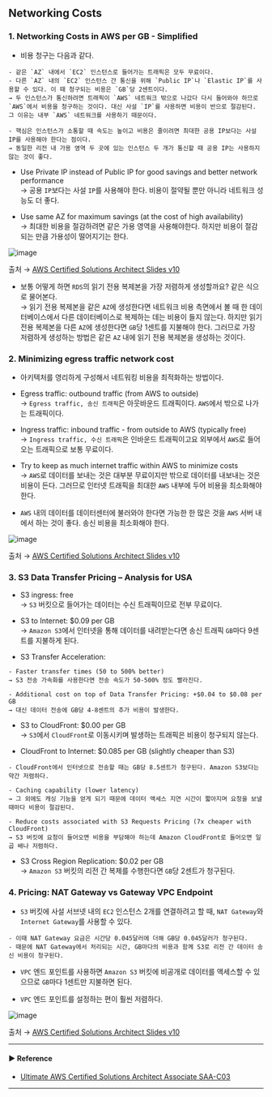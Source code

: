 ## Networking Costs
### 1. Networking Costs in AWS per GB - Simplified
- 비용 청구는 다음과 같다.
~~~
- 같은 `AZ` 내에서 `EC2` 인스턴스로 들어가는 트래픽은 모두 무료이다.
- 다른 `AZ` 내의 `EC2` 인스턴스 간 통신을 위해 `Public IP`나 `Elastic IP`를 사용할 수 있다. 이 때 청구되는 비용은 `GB`당 2센트이다.
→ 두 인스턴스가 통신하려면 트래픽이 `AWS` 네트워크 밖으로 나갔다 다시 들어와야 하므로 `AWS`에서 비용을 청구하는 것이다. 대신 사설 `IP`를 사용하면 비용이 반으로 절감된다. 그 이유는 내부 `AWS` 네트워크를 사용하기 때문이다.

- 핵심은 인스턴스가 소통할 때 속도는 높이고 비용은 줄이려면 최대한 공용 IP보다는 사설 IP를 사용해야 한다는 점이다.
→ 동일한 리전 내 가용 영역 두 곳에 있는 인스턴스 두 개가 통신할 때 공용 IP는 사용하지 않는 것이 좋다.
~~~

- Use Private IP instead of Public IP for good savings and better network performance  
→ 공용 `IP`보다는 사설 `IP`를 사용해야 한다. 비용이 절약될 뿐만 아니라 네트워크 성능도 더 좋다.

- Use same AZ for maximum savings (at the cost of high availability)  
→ 최대한 비용을 절감하려면 같은 가용 영역을 사용해야한다. 하지만 비용이 절감되는 만큼 가용성이 떨어지기는 한다.

![image](https://github.com/sanguk2794/AWS/assets/97398071/b672528d-e964-4147-861a-e4c2f955323f)

출처 → [AWS Certified Solutions Architect Slides v10](https://courses.datacumulus.com/downloads/certified-solutions-architect-pn9/)

- 보통 어떻게 하면 `RDS`의 읽기 전용 복제본을 가장 저렴하게 생성할까요? 같은 식으로 물어본다.  
→ 읽기 전용 복제본을 같은 `AZ`에 생성한다면 네트워크 비용 측면에서 볼 때 한 데이터베이스에서 다른 데이터베이스로 복제하는 데는 비용이 들지 않는다. 하지만 읽기 전용 복제본을 다른 `AZ`에 생성한다면 `GB`당 1센트를 지불해야 한다. 그러므로 가장 저렴하게 생성하는 방법은 같은 `AZ` 내에 읽기 전용 복제본을 생성하는 것이다.

### 2. Minimizing egress traffic network cost
- 아키텍처를 영리하게 구성해서 네트워킹 비용을 최적화하는 방법이다.

- Egress traffic: outbound traffic (from AWS to outside)  
→ `Egress traffic, 송신 트래픽`은 아웃바운드 트래픽이다. `AWS`에서 밖으로 나가는 트래픽이다.

- Ingress traffic: inbound traffic - from outside to AWS (typically free)  
→ `Ingress traffic, 수신 트래픽`은 인바운드 트래픽이고요 외부에서 `AWS`로 들어오는 트래픽으로 보통 무료이다.

- Try to keep as much internet traffic within AWS to minimize costs  
→ `AWS`로 데이터를 보내는 것은 대부분 무료이지만 밖으로 데이터를 내보내는 것은 비용이 든다. 그러므로 인터넷 트래픽을 최대한 `AWS` 내부에 두어 비용을 최소화해야 한다.

- `AWS` 내의 데이터를 데이터센터에 불러와야 한다면 가능한 한 많은 것을 `AWS` 서버 내에서 하는 것이 좋다. 송신 비용을 최소화해야 한다.

![image](https://github.com/sanguk2794/AWS/assets/97398071/babd2934-0ce2-44d0-8037-6cf84eb623eb)

출처 → [AWS Certified Solutions Architect Slides v10](https://courses.datacumulus.com/downloads/certified-solutions-architect-pn9/)

### 3. S3 Data Transfer Pricing – Analysis for USA
- S3 ingress: free  
→ `S3` 버킷으로 들어가는 데이터는 수신 트래픽이므로 전부 무료이다.

- S3 to Internet: $0.09 per GB  
→ `Amazon S3`에서 인터넷을 통해 데이터를 내려받는다면 송신 트래픽 `GB`마다 9센트를 지불하게 된다.

- S3 Transfer Acceleration:
~~~
- Faster transfer times (50 to 500% better)
→ S3 전송 가속화를 사용한다면 전송 속도가 50-500% 정도 빨라진다.

- Additional cost on top of Data Transfer Pricing: +$0.04 to $0.08 per GB
→ 대신 데이터 전송에 GB당 4-8센트의 추가 비용이 발생한다.
~~~

- S3 to CloudFront: $0.00 per GB  
→ `S3`에서 `CloudFront`로 이동시키며 발생하는 트래픽은 비용이 청구되지 않는다.

- CloudFront to Internet: $0.085 per GB (slightly cheaper than S3)
~~~
- CloudFront에서 인터넷으로 전송할 때는 GB당 8.5센트가 청구된다. Amazon S3보다는 약간 저렴하다.

- Caching capability (lower latency)
→ 그 외에도 캐싱 기능을 얻게 되기 때문에 데이터 액세스 지연 시간이 짧아지며 요청을 보낼 때마다 비용이 절감된다.

- Reduce costs associated with S3 Requests Pricing (7x cheaper with CloudFront)
→ S3 버킷에 요청이 들어오면 비용을 부담해야 하는데 Amazon CloudFront로 들어오면 일곱 배나 저렴하다.
~~~

- S3 Cross Region Replication: $0.02 per GB  
→ `Amazon S3` 버킷의 리전 간 복제를 수행한다면 `GB`당 2센트가 청구된다.

### 4. Pricing: NAT Gateway vs Gateway VPC Endpoint
- `S3` 버킷에 사설 서브넷 내의 `EC2` 인스턴스 2개를 연결하려고 할 때, `NAT Gateway`와 `Internet Gateway`를 사용할 수 있다.
~~~
- 이때 NAT Gateway 요금은 시간당 0.045달러에 더해 GB당 0.045달러가 청구된다. 
- 때문에 NAT Gateway에서 처리되는 시간, GB마다의 비용과 함께 S3로 리전 간 데이터 송신 비용이 청구된다.
~~~

- `VPC` 엔드 포인트를 사용하면 `Amazon S3` 버킷에 비공개로 데이터를 액세스할 수 있으므로 `GB`마다 1센트만 지불하면 된다.

- `VPC` 엔드 포인트를 설정하는 편이 훨씬 저렴하다.

![image](https://github.com/sanguk2794/AWS/assets/97398071/4350b001-4d4b-43d3-a313-6dc0981821ed)

출처 → [AWS Certified Solutions Architect Slides v10](https://courses.datacumulus.com/downloads/certified-solutions-architect-pn9/)

---
#### ▶ Reference
- [Ultimate AWS Certified Solutions Architect Associate SAA-C03](https://www.udemy.com/course/aws-certified-solutions-architect-associate-saa-c03/)
---